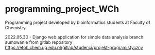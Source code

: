 # programming_project_WCh
Programming project developed by bioinformatics students at Faculty of Chemistry 

2022.05.30 - Django web application for simple data analysis
branch sumowanie from gitlab repository https://etoh.chem.ug.edu.pl/gitlab/studenci/projekt-programistyczny
